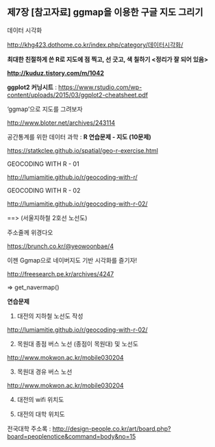 ## 제7장 [참고자료] ggmap을 이용한 구글 지도 그리기

데이터 시각화

http://khg423.dothome.co.kr/index.php/category/데이터시각화/



**최대한 친절하게 쓴 R로 지도에 점 찍고, 선 긋고, 색 칠하기 <정리가 잘 되어 있음>**

**http://kuduz.tistory.com/m/1042**



**ggplot2 커닝시트** : https://www.rstudio.com/wp-content/uploads/2015/03/ggplot2-cheatsheet.pdf



‘ggmap’으로 지도를 그려보자

http://www.bloter.net/archives/243114



공간통계를 위한 데이터 과학 : **R 연습문제 - 지도 (10문제)**

https://statkclee.github.io/spatial/geo-r-exercise.html



GEOCODING WITH R - 01

http://lumiamitie.github.io/r/geocoding-with-r/



GEOCODING WITH R - 02

http://lumiamitie.github.io/r/geocoding-with-r-02/

==>  (서울지하철 2호선 노선도)



주소줄께 위경다오

https://brunch.co.kr/@yeowoonbae/4



이젠 Ggmap으로 네이버지도 기반 시각화를 즐기자!

http://freesearch.pe.kr/archives/4247

=> get_navermap()







**연습문제**



1. 대전의 지하철 노선도 작성

http://lumiamitie.github.io/r/geocoding-with-r-02/



2. 목원대 종점 버스 노선 (종점이 목원대) 및 노선도

http://www.mokwon.ac.kr/mobile030204



3. 목원대 경유 버스 노선

http://www.mokwon.ac.kr/mobile030204



4. 대전의 wifi 위치도



5. 대전의 대학 위치도

전국대학 주소록 : http://design-people.co.kr/art/board.php?board=peoplenotice&command=body&no=15


